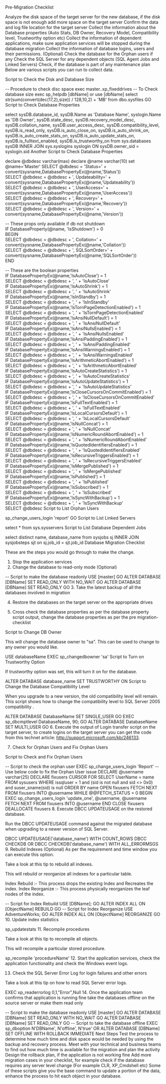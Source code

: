 Pre-Migration Checklist

Analyze the disk space of the target server for the new database, if the disk space is not enough add more space on the target server
Confirm the data and log file location for the target server
Collect the information about the Database properties (Auto Stats, DB Owner, Recovery Model, Compatibility level, Trustworthy option etc)
Collect the information of dependent applications, make sure application services will be stopped during the database migration
Collect the information of database logins, users and their permissions. (Optional)
Check the database for the Orphan users if any
Check the SQL Server for any dependent objects (SQL Agent Jobs and Linked Servers)
Check, if the database is part of any maintenance plan
Below are various scripts you can run to collect data.

Script to Check the Disk and Database Size

-- Procedure to check disc space
exec master..xp_fixeddrives
-- To Check database size
exec sp_helpdb [dbName]
or
use [dbName]
select str(sum(convert(dec(17,2),size)) / 128,10,2)  + 'MB'
from dbo.sysfiles
GO
Script to Check Database Properties

select 
 sysDB.database_id,
 sysDB.Name as 'Database Name',
 syslogin.Name as 'DB Owner',
 sysDB.state_desc,
 sysDB.recovery_model_desc,
 sysDB.collation_name, 
 sysDB.user_access_desc,
 sysDB.compatibility_level, 
 sysDB.is_read_only,
 sysDB.is_auto_close_on,
 sysDB.is_auto_shrink_on,
 sysDB.is_auto_create_stats_on,
 sysDB.is_auto_update_stats_on,
 sysDB.is_fulltext_enabled,
 sysDB.is_trustworthy_on
from sys.databases sysDB
INNER JOIN sys.syslogins syslogin ON sysDB.owner_sid = syslogin.sid
Another Script to Check Database Properties

declare @dbdesc varchar(max)
declare @name varchar(10)
set @name='Master'
SELECT @dbdesc = 'Status=' + convert(sysname,DatabasePropertyEx(@name,'Status'))  
SELECT @dbdesc = @dbdesc + ', Updateability=' + convert(sysname,DatabasePropertyEx(@name,'Updateability'))  
SELECT @dbdesc = @dbdesc + ', UserAccess=' + convert(sysname,DatabasePropertyEx(@name,'UserAccess'))  
SELECT @dbdesc = @dbdesc + ', Recovery=' + convert(sysname,DatabasePropertyEx(@name,'Recovery'))  
SELECT @dbdesc = @dbdesc + ', Version=' + convert(sysname,DatabasePropertyEx(@name,'Version'))  
  
 -- These props only available if db not shutdown  
 IF DatabaseProperty(@name, 'IsShutdown') = 0  
 BEGIN  
  SELECT @dbdesc = @dbdesc + ', Collation=' + convert(sysname,DatabasePropertyEx(@name,'Collation'))  
  SELECT @dbdesc = @dbdesc + ', SQLSortOrder=' + convert(sysname,DatabasePropertyEx(@name,'SQLSortOrder'))  
 END  
  
 -- These are the boolean properties  
 IF DatabasePropertyEx(@name,'IsAutoClose') = 1  
  SELECT @dbdesc = @dbdesc + ', ' + 'IsAutoClose'  
 IF DatabasePropertyEx(@name,'IsAutoShrink') = 1  
  SELECT @dbdesc = @dbdesc + ', ' + 'IsAutoShrink'  
 IF DatabasePropertyEx(@name,'IsInStandby') = 1  
  SELECT @dbdesc = @dbdesc + ', ' + 'IsInStandby'  
 IF DatabasePropertyEx(@name,'IsTornPageDetectionEnabled') = 1  
  SELECT @dbdesc = @dbdesc + ', ' + 'IsTornPageDetectionEnabled'  
 IF DatabasePropertyEx(@name,'IsAnsiNullDefault') = 1  
  SELECT @dbdesc = @dbdesc + ', ' + 'IsAnsiNullDefault'  
 IF DatabasePropertyEx(@name,'IsAnsiNullsEnabled') = 1  
  SELECT @dbdesc = @dbdesc + ', ' + 'IsAnsiNullsEnabled'  
 IF DatabasePropertyEx(@name,'IsAnsiPaddingEnabled') = 1  
  SELECT @dbdesc = @dbdesc + ', ' + 'IsAnsiPaddingEnabled'  
 IF DatabasePropertyEx(@name,'IsAnsiWarningsEnabled') = 1  
  SELECT @dbdesc = @dbdesc + ', ' + 'IsAnsiWarningsEnabled'  
 IF DatabasePropertyEx(@name,'IsArithmeticAbortEnabled') = 1  
  SELECT @dbdesc = @dbdesc + ', ' + 'IsArithmeticAbortEnabled'  
 IF DatabasePropertyEx(@name,'IsAutoCreateStatistics') = 1  
  SELECT @dbdesc = @dbdesc + ', ' + 'IsAutoCreateStatistics'  
 IF DatabasePropertyEx(@name,'IsAutoUpdateStatistics') = 1  
  SELECT @dbdesc = @dbdesc + ', ' + 'IsAutoUpdateStatistics'  
 IF DatabasePropertyEx(@name,'IsCloseCursorsOnCommitEnabled') = 1  
  SELECT @dbdesc = @dbdesc + ', ' + 'IsCloseCursorsOnCommitEnabled'  
 IF DatabasePropertyEx(@name,'IsFullTextEnabled') = 1  
  SELECT @dbdesc = @dbdesc + ', ' + 'IsFullTextEnabled'  
 IF DatabasePropertyEx(@name,'IsLocalCursorsDefault') = 1  
  SELECT @dbdesc = @dbdesc + ', ' + 'IsLocalCursorsDefault'  
 IF DatabasePropertyEx(@name,'IsNullConcat') = 1  
  SELECT @dbdesc = @dbdesc + ', ' + 'IsNullConcat'  
 IF DatabasePropertyEx(@name,'IsNumericRoundAbortEnabled') = 1  
  SELECT @dbdesc = @dbdesc + ', ' + 'IsNumericRoundAbortEnabled'  
 IF DatabasePropertyEx(@name,'IsQuotedIdentifiersEnabled') = 1  
  SELECT @dbdesc = @dbdesc + ', ' + 'IsQuotedIdentifiersEnabled'  
 IF DatabasePropertyEx(@name,'IsRecursiveTriggersEnabled') = 1  
  SELECT @dbdesc = @dbdesc + ', ' + 'IsRecursiveTriggersEnabled'  
 IF DatabasePropertyEx(@name,'IsMergePublished') = 1  
  SELECT @dbdesc = @dbdesc + ', ' + 'IsMergePublished'  
 IF DatabasePropertyEx(@name,'IsPublished') = 1  
  SELECT @dbdesc = @dbdesc + ', ' + 'IsPublished'  
 IF DatabasePropertyEx(@name,'IsSubscribed') = 1  
  SELECT @dbdesc = @dbdesc + ', ' + 'IsSubscribed'  
 IF DatabasePropertyEx(@name,'IsSyncWithBackup') = 1  
  SELECT @dbdesc = @dbdesc + ', ' + 'IsSyncWithBackup'  
SELECT @dbdesc
Script to List Orphan Users

sp_change_users_login 'report'
GO
Script to List Linked Servers

select  *
from sys.sysservers
Script to List Database Dependent Jobs

select 
 distinct 
 name,
 database_name
from sysjobs sj
INNER JOIN sysjobsteps sjt on sj.job_id = sjt.job_id
Database Migration Checklist

These are the steps you would go through to make the change.

1. Stop the application services
2. Change the database to read-only mode (Optional) 

-- Script to make the database readonly
USE [master]
GO
ALTER DATABASE [DBName] SET  READ_ONLY WITH NO_WAIT
GO
ALTER DATABASE [DBName] SET  READ_ONLY 
GO
3. Take the latest backup of all the databases involved in migration

4. Restore the databases on the target server on the appropriate drives

5. Cross check the database properties as per the database property script output, change the database properties as per the pre migration- checklist 

Script to Change DB Owner

This will change the database owner to "sa".  This can be used to change to any owner you would like.

 USE databaseName
EXEC sp_changedbowner 'sa'
Script to Turn on Trustworthy Option

If trustworthy option was set, this will turn it on for the database.

 ALTER DATABASE database_name SET TRUSTWORTHY ON
Script to Change the Database Compatibility Level

When you upgrade to a new version, the old compatibility level will remain.  This script shows how to change the compatibility level to SQL Server 2005 compatibility .

ALTER DATABASE DatabaseName
SET SINGLE_USER
GO
EXEC sp_dbcmptlevel DatabaseName, 90;
GO
ALTER DATABASE DatabaseName
SET MULTI_USER
GO
6. Execute the output of Login transfer script on the target server, to create logins on the target server you can get the code from this technet article: http://support.microsoft.com/kb/246133.

7. Check for Orphan Users and Fix Orphan Users 

Script to Check and Fix Orphan Users

-- Script to check the orphan user
EXEC sp_change_users_login 'Report'
--Use below code to fix the Orphan User issue
DECLARE @username varchar(25)
DECLARE fixusers CURSOR 
FOR
SELECT UserName = name FROM sysusers
WHERE issqluser = 1 and (sid is not null and sid <> 0x0)
and suser_sname(sid) is null
ORDER BY name
OPEN fixusers
FETCH NEXT FROM fixusers
INTO @username
WHILE @@FETCH_STATUS = 0
BEGIN
EXEC sp_change_users_login 'update_one', @username, @username
FETCH NEXT FROM fixusers
INTO @username
END
CLOSE fixusers
DEALLOCATE fixusers
8. Execute DBCC UPDATEUSAGE on the restored database.

Run the DBCC UPDATEUSAGE command against the migrated database when upgrading to a newer version of SQL Server.

DBCC UPDATEUSAGE('database_name') WITH COUNT_ROWS
DBCC CHECKDB 
OR
DBCC CHECKDB('database_name') WITH ALL_ERRORMSGS
9. Rebuild Indexes (Optional) As per the requirement and time window you can execute this option.

Take a look at this tip to rebuild all indexes.

This will rebuild or reorganize all indexes for a particular table.

Index Rebuild :- This process drops the existing Index and Recreates the index.
Index Reorganize :- This process physically reorganizes the leaf nodes of the index.

-- Script for Index Rebuild
USE [DBName];
GO
ALTER INDEX ALL ON [ObjectName] REBUILD
GO
-- Script for Index Reorganize
USE AdventureWorks;
GO
ALTER INDEX ALL ON [ObjectName] REORGANIZE
GO
10. Update index statistics

sp_updatestats
11. Recompile procedures

Take a look at this tip to recompile all objects.

This will recompile a particular stored procedure.

sp_recompile 'procedureName'
12. Start the application services, check the application functionality and check the Windows event logs. 

13. Check the SQL Server Error Log for login failures and other errors

Take a look at this tip on how to read SQL Server error logs.

EXEC xp_readerrorlog 0,1,"Error",Null
14. Once the application team confirms that application is running fine take the databases offline on the source server or make them read only

-- Script to make the database readonly
USE [master]
GO
ALTER DATABASE [DBName] SET  READ_ONLY WITH NO_WAIT
GO
ALTER DATABASE [DBName] SET  READ_ONLY 
GO
-- Script to take the database offline
EXEC sp_dboption N'DBName', N'offline', N'true'
OR
ALTER DATABASE [DBName] SET OFFLINE WITH
ROLLBACK IMMEDIATE
Next Steps
Test the process to determine how much time and disk space would be needed by using the backup and recovery process.
Meet with your technical and business teams to find out how much time is available for the migration and plan the activity
Design the rollback plan, if the application is not working fine
Add more migration cases in your checklist, for example check if the database requires any server level change (For example CLR, XP_Cmdshell etc)
Some of these scripts give you the base command to update a portion of the data, enhance the process to hit each object in your database.
